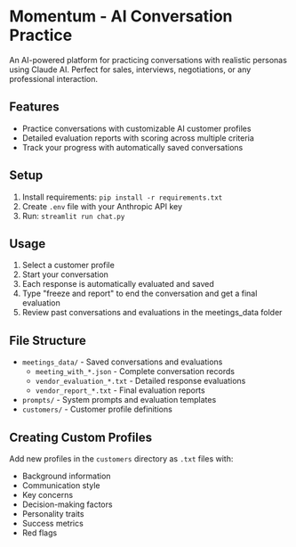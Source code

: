 # Momentum - AI Conversation Practice

An AI-powered platform for practicing conversations with realistic personas using Claude AI. Perfect for sales, interviews, negotiations, or any professional interaction.

## Features

- Practice conversations with customizable AI customer profiles
- Detailed evaluation reports with scoring across multiple criteria
- Track your progress with automatically saved conversations

## Setup

1. Install requirements: `pip install -r requirements.txt`
2. Create `.env` file with your Anthropic API key
3. Run: `streamlit run chat.py`

## Usage

1. Select a customer profile
2. Start your conversation
3. Each response is automatically evaluated and saved
4. Type "freeze and report" to end the conversation and get a final evaluation
5. Review past conversations and evaluations in the meetings_data folder

## File Structure

- `meetings_data/` - Saved conversations and evaluations
  - `meeting_with_*.json` - Complete conversation records
  - `vendor_evaluation_*.txt` - Detailed response evaluations
  - `vendor_report_*.txt` - Final evaluation reports
- `prompts/` - System prompts and evaluation templates
- `customers/` - Customer profile definitions

## Creating Custom Profiles

Add new profiles in the `customers` directory as `.txt` files with:
- Background information
- Communication style
- Key concerns
- Decision-making factors
- Personality traits
- Success metrics
- Red flags